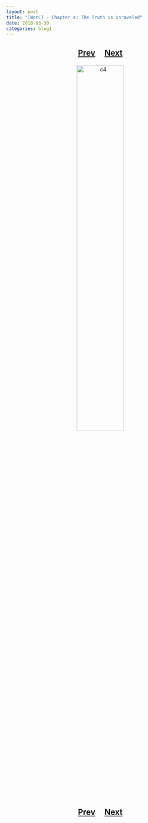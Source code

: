 ```yaml
---
layout: post
title: "[WotC] - Chapter 4: The Truth is Unraveled"
date: 2018-03-30
categories: blog1
---
```


<h2>
  <p style="text-align:center;">
    <a href="/wingsofthechorus/archive/2018/03/23/chapter3">Prev</a>
    &nbsp;&nbsp;&nbsp;
    <a href="/wingsofthechorus/archive/2018/04/05/chapter5">Next</a>
  </p>
</h2>

<p style="text-align:center;">
  <img src="/wingsofthechorus/images/comics/c4.png" width="50%" alt="c4"/>
</p>

<h2>
  <p style="text-align:center;">
    <a href="/wingsofthechorus/archive/2018/03/23/chapter3">Prev</a>
    &nbsp;&nbsp;&nbsp;
    <a href="/wingsofthechorus/archive/2018/04/05/chapter5">Next</a>
  </p>
</h2>
